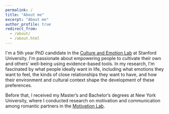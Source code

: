 ```yaml
---
permalink: /
title: "About me"
excerpt: "About me"
author_profile: true
redirect_from: 
  - /about/
  - /about.html
---
```


I'm a 5th year PhD candidate in the [Culture and Emotion Lab](https://culture-emotion-lab.stanford.edu/) at Stanford University. I'm passionate about empowering people to cultivate their own and others’ well-being using evidence-based tools. In my research, I'm fascinated by what people ideally want in life, including what emotions they want to feel, the kinds of close relationships they want to have, and how their environment and cultural context shape the development of these preferences. 

Before that, I received my Master’s and Bachelor’s degrees at New York University, where I conducted research on motivation and communication among romantic partners in the [Motivation Lab](https://wp.nyu.edu/motivationlab/). 

